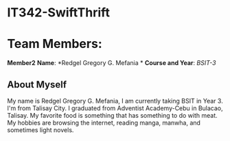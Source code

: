 # IT342-SwiftThrift
# **Team Members:**
**Member2**
**Name**: *Redgel Gregory G. Mefania *
**Course and Year**: *BSIT-3*

## **About Myself**
My name is Redgel Gregory G. Mefania, I am currently taking BSIT in Year 3. I'm from Talisay City. 
I graduated from Adventist Academy-Cebu in Bulacao, Talisay. My favorite food is something that has something to do with meat. 
My hobbies are browsing the internet, reading manga, manwha, and sometimes light novels.  